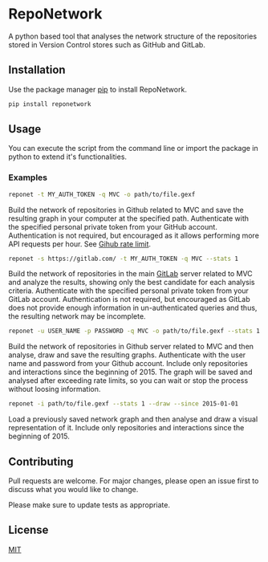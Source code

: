 # RepoNetwork
A python based tool that analyses the network structure of the repositories stored in Version Control stores such as 
GitHub and GitLab.

## Installation

Use the package manager [pip](https://pip.pypa.io/en/stable/) to install RepoNetwork.

```bash
pip install reponetwork
```

## Usage

You can execute the script from the command line or import the package in python to extend it's functionalities.

### Examples

```bash
reponet -t MY_AUTH_TOKEN -q MVC -o path/to/file.gexf
```

Build the network of repositories in Github related to MVC and save the resulting graph in your computer at the 
specified path. Authenticate with the specified personal private token from your GitHub account. 
Authentication is not required, but encouraged as it allows performing more API requests per hour. 
See [Gihub rate limit](https://developer.github.com/v3/#rate-limiting).

```bash
reponet -s https://gitlab.com/ -t MY_AUTH_TOKEN -q MVC --stats 1
```

Build the network of repositories in the main [GitLab](https://gitlab.com/) server related to MVC and analyze 
the results, showing only the best candidate for each analysis criteria. Authenticate with the specified personal 
private token from your GitLab account. Authentication is not required, but encouraged as GitLab does not provide
enough information in un-authenticated queries and thus, the resulting network may be incomplete. 

```bash
reponet -u USER_NAME -p PASSWORD -q MVC -o path/to/file.gexf --stats 1 --draw --since 2015-01-01
```

Build the network of repositories in Github server related to MVC and then analyse, draw and save the resulting graphs. 
Authenticate with the user name and password from your Github account. Include only repositories and interactions 
since the beginning of 2015. The graph will be saved and analysed after exceeding rate limits, so you can wait or 
stop the process without loosing information.

```bash
reponet -i path/to/file.gexf --stats 1 --draw --since 2015-01-01
```

Load a previously saved network graph and then analyse and draw a visual representation of it. 
Include only repositories and interactions since the beginning of 2015. 

## Contributing
Pull requests are welcome. For major changes, please open an issue first to discuss what you would like to change.

Please make sure to update tests as appropriate.

## License
[MIT](https://choosealicense.com/licenses/mit/)